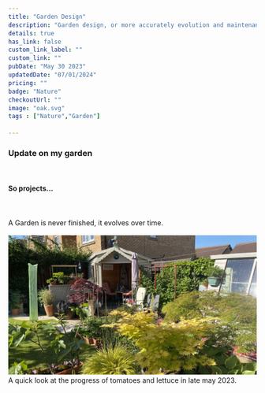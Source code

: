 ```yaml
---
title: "Garden Design"
description: "Garden design, or more accurately evolution and maintenance."
details: true
has_link: false
custom_link_label: ""
custom_link: ""
pubDate: "May 30 2023"
updatedDate: "07/01/2024"
pricing: ""
badge: "Nature"
checkoutUrl: ""
image: "oak.svg"
tags : ["Nature","Garden"]

---
```


### Update on my garden

<br/>

#### So projects...
<br/><br/>
A Garden is never finished, it evolves over time.
<br/><br/>
![Our garden in 2023.](../../assets/img/garden231.JPG)
<br/>
A quick look at the progress of tomatoes and lettuce in late may 2023.
